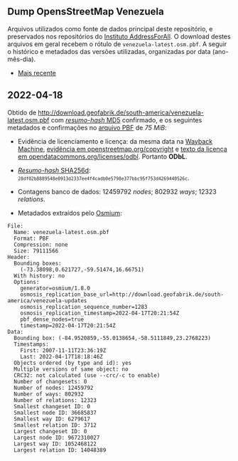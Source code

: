 ## Dump OpensStreetMap Venezuela
Arquivos utilizados como fonte de dados principal deste repositório, e preservados nos repositórios do [Instituto AddressForAll](https://github.com/AddressForAll/preserv-VE). 
O download destes arquivos em geral recebem o rótulo de `venezuela-latest.osm.pbf`. 
A seguir o histórico e metadados das versões utilizadas, organizadas por data (ano-mês-dia).

* [Mais recente](#2022-04-18)

## 2022-04-18
Obtido de http://download.geofabrik.de/south-america/venezuela-latest.osm.pbf com [_resumo-hash_ MD5](https://en.wikipedia.org/wiki/MD5) confirmado, e os seguintes metadados e confirmações no [arquivo PBF](https://wiki.openstreetmap.org/wiki/PBF_Format) de *75 MiB*:

* Evidência de licenciamento e licença: da mesma data na [Wayback Machine](https://web.archive.org), [evidência em openstreetmap.org/copyright](http://web.archive.org/web/20220418172233/https://www.openstreetmap.org/copyright) e [texto da licença em opendatacommons.org/licenses/odbl](http://web.archive.org/web/20220418172356/https://opendatacommons.org/licenses/odbl/). Portanto **ODbL**.

* [_Resumo-hash_ SHA256d](https://en.bitcoin.it/wiki/Protocol_documentation#Hashes): <small> `28df02b8889548e0913d2337ee4f4cadb0e5798e377bbc95f753d4269440526c`</small>.

* Contagens banco de dados: 12459792 _nodes_; 802932 _ways_; 12323 _relations_.

* Metadados extraídos pelo [Osmium](https://osmcode.org/osmium-tool/manual.html):

```
File:
  Name: venezuela-latest.osm.pbf
  Format: PBF
  Compression: none
  Size: 79111566
Header:
  Bounding boxes:
    (-73.38098,0.621727,-59.51474,16.66751)
  With history: no
  Options:
    generator=osmium/1.8.0
    osmosis_replication_base_url=http://download.geofabrik.de/south-america/venezuela-updates
    osmosis_replication_sequence_number=1283
    osmosis_replication_timestamp=2022-04-17T20:21:54Z
    pbf_dense_nodes=true
    timestamp=2022-04-17T20:21:54Z
Data:
  Bounding box: (-84.9520859,-55.0138654,-58.5111849,23.2768223)
  Timestamps:
    First: 2007-11-11T23:36:19Z
    Last: 2022-04-17T18:18:46Z
  Objects ordered (by type and id): yes
  Multiple versions of same object: no
  CRC32: not calculated (use --crc/-c to enable)
  Number of changesets: 0
  Number of nodes: 12459792
  Number of ways: 802932
  Number of relations: 12323
  Smallest changeset ID: 0
  Smallest node ID: 36685837
  Smallest way ID: 6279617
  Smallest relation ID: 3712
  Largest changeset ID: 0
  Largest node ID: 9672310027
  Largest way ID: 1052468122
  Largest relation ID: 14048389
```
